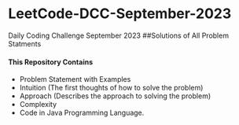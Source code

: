 # LeetCode-DCC-September-2023
Daily Coding Challenge September 2023
##Solutions of All Problem Statments
#### This Repository Contains 
* Problem Statement with Examples
* Intuition (The first thoughts of how to solve the problem)
* Approach (Describes the approach to solving the problem)
* Complexity
* Code in Java Programming Language.

